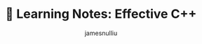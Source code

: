 ---
title: "📁 Learning Notes: Effective C++"
description: My learning notes of "Effective C++" by Scott Meyers.
summary: My learning notes of "Effective C++" by Scott Meyers. 
author: ["jamesnulliu"]
comments: flase
showToc: false
TocOpen: false
hidemeta: false
showbreadcrumbs: true
nolisence: true
---